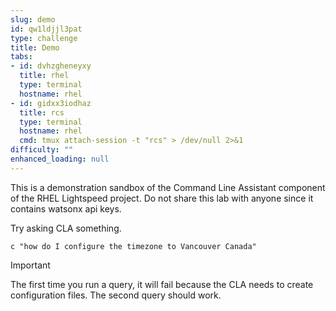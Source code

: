 ```yaml
---
slug: demo
id: qw1ldjjl3pat
type: challenge
title: Demo
tabs:
- id: dvhzgheneyxy
  title: rhel
  type: terminal
  hostname: rhel
- id: gidxx3iodhaz
  title: rcs
  type: terminal
  hostname: rhel
  cmd: tmux attach-session -t "rcs" > /dev/null 2>&1
difficulty: ""
enhanced_loading: null
---
```

This is a demonstration sandbox of the Command Line Assistant component of the RHEL Lightspeed project. Do not share this lab with anyone since it contains watsonx api keys.

Try asking CLA something.

```bash,run
c "how do I configure the timezone to Vancouver Canada"
```
> [!IMPORTANT]
> The first time you run a query, it will fail because the CLA needs to create configuration files.
> The second query should work.

